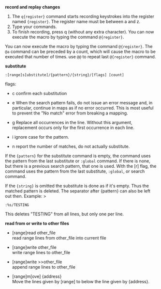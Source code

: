 **record and replay changes**

1.  The `q{register}` command starts recording keystrokes into the register
named `{register}`. The register name must be between a and z.
2.  Type your commands.
3.  To finish recording, press q (without any extra character).  You can now execute the macro by typing the command `@{register}`.

You can now execute the macro by typing the command `@{register}`.
The `@a` command can be preceded by a count, which will cause the macro to
be executed that number of times.
use `@@` to repeat last `@{register}` command.

**substitute**

```
:[range]s[ubstitute]/{pattern}/{string}/[flags] [count]
```

flags:

+   c
confirm each substitution

+   e
When the search pattern fails, do not issue an error message and, in particular, continue in maps as if no error occurred.  This is most useful to prevent the "No match" error from breaking a mapping.

+   g
Replace all occurrences in the line.  Without this argument, replacement occurs only for the first occurrence in each line.

+   i
ignore case for the pattern.

+   n
report the number of matches, do not actually substitute.

If the `{pattern}` for the substitute command is empty, the command uses the
pattern from the last substitute or `:global` command.  If there is none, but
there is a previous search pattern, that one is used.  With the [r] flag, the
command uses the pattern from the last substitute, `:global`, or search
command.

If the `{string}` is omitted the substitute is done as if it's empty.  Thus the
matched pattern is deleted.  The separator after {pattern} can also be left
out then.  Example: >

```
:%s/TESTING
```

This deletes "TESTING" from all lines, but only one per line.

**read from or write to other files**

+   [range]read other_file   
read range lines from other_file into current file

+   [range]write other_file    
write range lines to other_file

+   [range]write >>other_file   
append range lines to other_file

+   [range]m[ove] {address}   
Move the lines given by [range] to below the line given by {address}.
